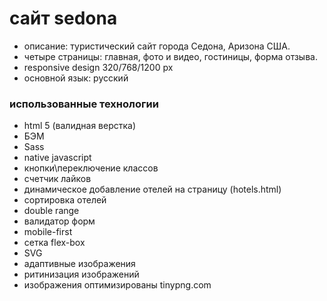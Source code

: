 # сайт sedona

* описание: туристический сайт города Седона, Аризона США.
* четыре страницы: главная, фото и видео, гостиницы, форма отзыва.
* responsive design 320/768/1200 px
* основной язык: русский

### использованные технологии

* html 5 (валидная верстка)
* БЭМ
* Sass
* native javascript
 * кнопки\переключение классов
 * счетчик лайков
 * динамическое добавление отелей на страницу (hotels.html)
 * сортировка отелей
 * double range
 * валидатор форм
* mobile-first
* сетка flex-box
* SVG
* адаптивные изображения
* ритинизация изображений
* изображения оптимизированы tinypng.com
